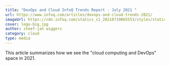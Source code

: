 ```yaml
---
title: "DevOps and Cloud InfoQ Trends Report - July 2021 "
url: https://www.infoq.com/articles/devops-and-cloud-trends-2021/
imageUrl: https://cdn.infoq.com/statics_s1_20210719065553/styles/static/images/logo/logo-big.jpg
cover: logo-big.jpg
author: steef-jan wiggers
category: cloud
type: media
---
```


This article summarizes how we see the "cloud computing and DevOps" space in 2021.
